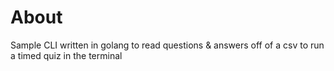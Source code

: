# About

Sample CLI written in golang to read questions & answers off of a csv to run a timed quiz in the terminal